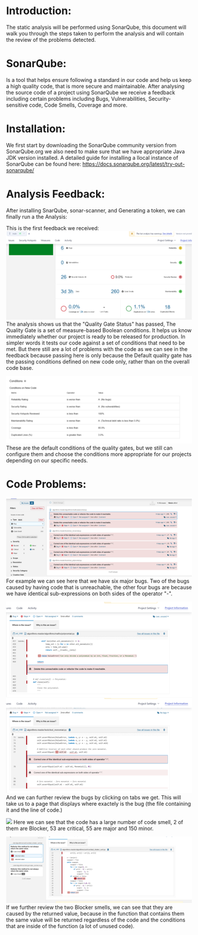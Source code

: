 # Introduction:
The static analysis will be performed using SonarQube, this document will walk you through the steps taken to perform the analysis and will contain the review of the problems detected.

# SonarQube:
Is a tool that helps ensure following a standard in our code and help us keep a high quality code, that is more secure and maintainable.
After analysing the source code of a project using SonarQube we receive a feedback including certain problems including Bugs, Vulnerabilities, Security-sensitive code, Code Smells, Coverage and more.


# Installation:
We first start by downloading the SonarQube community version from SonarQube.org
we also need to make sure that we have appropriate Java JDK version installed.
A detailed guide for installing a llocal instance of SonarQube can be found here:
 https://docs.sonarqube.org/latest/try-out-sonarqube/


# Analysis Feedback:
After installing SnarQube, sonar-scanner, and Generating a token, we can finally run a the Analysis:

This is the first feedback we received:
![](img/first_analysis.png)
The analysis shows us that the "Quality Gate Status" has passed, The Quality Gate is a set of measure-based Boolean conditions. It helps us know immediately whether our project is ready to be released for production. In simpler words it tests our code against a set of conditions that need to be met. But there still are a lot of problems with the code as we can see in the feedback because passing here is only because the Default quality gate has the passing conditions defined on new code only, rather than on the overall code base.

![](img/default_conditions.png)
These are the default conditions of the quality gates, but we still can configure them and choose the conditions more appropriate for our projects depending on our specific needs.

# Code Problems: 

![](img/bugs.png)
For example we can see here that we have six major bugs.
Two of the bugs caused by having code that is unreachable, the other four bugs are because we have identical sub-expressions on both sides of the operator "-".
 
![](img/unreachable_code.png)
![](img/identical_sides_of_-.png)
And we can further review the bugs by clicking on tabs we get.
This will take us to a page that displays where exactely is the bug (the file containing it and the line of code.)


![](img/code_smells.png)
Here we can see that the code has a large number of code smell, 2 of them are Blocker, 53 are critical, 55 are major and 150 minor.


![](img/useless_conditions.png)
If we further review the two Blocker smells, we can see that they are caused by the returned value, because in the function that contains them the same value will be returned regardless of the code and the conditions that are inside of the function (a lot of unused code).
